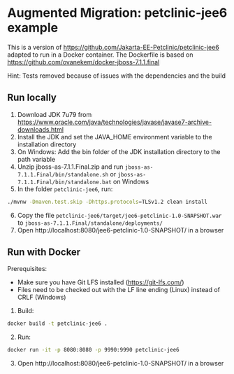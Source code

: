 # Augmented Migration: petclinic-jee6 example

This is a version of https://github.com/Jakarta-EE-Petclinic/petclinic-jee6 adapted to run in a Docker container.
The Dockerfile is based on https://github.com/ovanekem/docker-jboss-7.1.1.final

Hint: Tests removed because of issues with the dependencies and the build

## Run locally
1. Download JDK 7u79 from https://www.oracle.com/java/technologies/javase/javase7-archive-downloads.html
2. Install the JDK and set the JAVA_HOME environment variable to the installation directory
3. On Windows: Add the bin folder of the JDK installation directory to the path variable
4. Unzip jboss-as-7.1.1.Final.zip and run `jboss-as-7.1.1.Final/bin/standalone.sh` or `jboss-as-7.1.1.Final/bin/standalone.bat` on Windows  
5. In the folder `petclinic-jee6`, run:
```bash
./mvnw -Dmaven.test.skip -Dhttps.protocols=TLSv1.2 clean install
```
6. Copy the file `petclinic-jee6/target/jee6-petclinic-1.0-SNAPSHOT.war` to `jboss-as-7.1.1.Final/standalone/deployments/`
7. Open http://localhost:8080/jee6-petclinic-1.0-SNAPSHOT/ in a browser

## Run with Docker
Prerequisites: 
- Make sure you have Git LFS installed (https://git-lfs.com/)
- Files need to be checked out with the LF line ending (Linux) instead of CRLF (Windows)

1. Build:
```bash
docker build -t petclinic-jee6 .
```
2. Run:
```bash
docker run -it -p 8080:8080 -p 9990:9990 petclinic-jee6
```
3. Open http://localhost:8080/jee6-petclinic-1.0-SNAPSHOT/ in a browser

